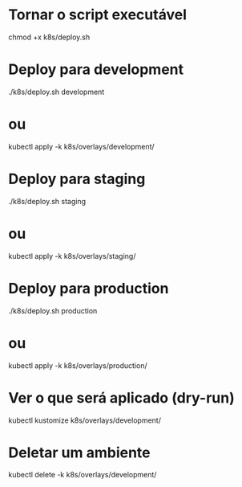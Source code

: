 # Tornar o script executável
chmod +x k8s/deploy.sh

# Deploy para development
./k8s/deploy.sh development
# ou
kubectl apply -k k8s/overlays/development/

# Deploy para staging
./k8s/deploy.sh staging
# ou
kubectl apply -k k8s/overlays/staging/

# Deploy para production
./k8s/deploy.sh production
# ou
kubectl apply -k k8s/overlays/production/

# Ver o que será aplicado (dry-run)
kubectl kustomize k8s/overlays/development/

# Deletar um ambiente
kubectl delete -k k8s/overlays/development/

